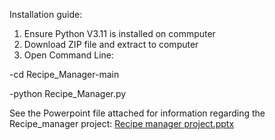 Installation guide:
1. Ensure Python V3.11 is installed on commputer
2. Download ZIP file and extract to computer
3. Open Command Line:
   
-cd Recipe_Manager-main

-python Recipe_Manager.py

See the Powerpoint file attached for information regarding the Recipe_manager project:
[Recipe manager project.pptx](https://github.com/user-attachments/files/17210143/Recipe.manager.project.pptx)
